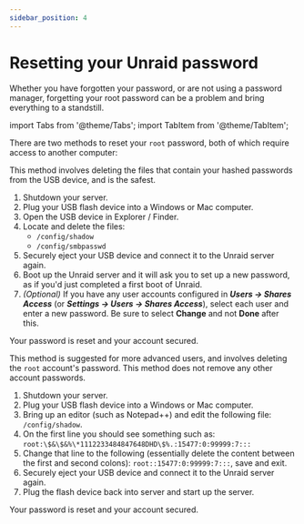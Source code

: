 ```yaml
---
sidebar_position: 4
---
```


# Resetting your Unraid password

Whether you have forgotten your password, or are not using a password manager, forgetting your root password can be a problem and bring everything to a standstill.

import Tabs from '@theme/Tabs';
import TabItem from '@theme/TabItem';

There are two methods to reset your `root` password, both of which require access to another computer:

<Tabs>
  <TabItem value="Basic" label="Basic" default>
    <p>This method involves deleting the files that contain your hashed passwords from the USB device, and is the safest.</p>
    <ol>
      <li> Shutdown your server.</li>
      <li> Plug your USB flash device into a Windows or Mac computer.</li>
      <li> Open the USB device in Explorer / Finder.</li>
      <li> 
      Locate and delete the files:
        <ul>
          <li><code>/config/shadow</code></li>
          <li><code>/config/smbpasswd</code></li>
        </ul>
      </li>
      <li> Securely eject your USB device and connect it to the Unraid server again.</li>
      <li> Boot up the Unraid server and it will ask you to set up a new password, as if you'd just completed a first boot of Unraid.</li>
      <li>
        <i>(Optional)</i> If you have any user accounts configured in <b><i>Users → Shares Access</i></b> (or <b><i>Settings → Users → Shares Access</i></b>), select each user and enter a new password. Be sure to select <b>Change</b> and not <b>Done</b> after this.
      </li>
    </ol>
    <p> Your password is reset and your account secured.</p>
    </TabItem>
  <TabItem value="Advanced" label="Advanced">
    <p>This method is suggested for more advanced users, and involves deleting the <code>root</code> account's password. This method does not remove any other account passwords.</p>
    <ol>
      <li> Shutdown your server.</li>
      <li> Plug your USB flash device into a Windows or Mac computer.</li>
      <li> Bring up an editor (such as Notepad++) and edit the following file: <code>/config/shadow</code>.</li>
      <li> On the first line you should see something such as: <code>root:\$&\$&%\*1112233484847648DHD\$%.:15477:0:99999:7:::</code></li>
      <li> Change that line to the following (essentially delete the content between the first and second colons):    <code>root::15477:0:99999:7:::</code>, save and exit.</li>
      <li> Securely eject your USB device and connect it to the Unraid server again.</li>
      <li> Plug the flash device back into server and start up the server.</li>
    </ol>
    <p> Your password is reset and your account secured.</p>
  </TabItem>
</Tabs>
